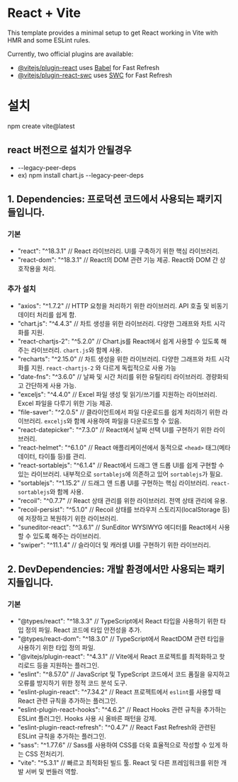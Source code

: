 # React + Vite

This template provides a minimal setup to get React working in Vite with HMR and some ESLint rules.

Currently, two official plugins are available:

- [@vitejs/plugin-react](https://github.com/vitejs/vite-plugin-react/blob/main/packages/plugin-react/README.md) uses [Babel](https://babeljs.io/) for Fast Refresh
- [@vitejs/plugin-react-swc](https://github.com/vitejs/vite-plugin-react-swc) uses [SWC](https://swc.rs/) for Fast Refresh

# 설치
npm create vite@latest

## react 버전으로 설치가 안될경우 
- --legacy-peer-deps
- ex) npm install chart.js --legacy-peer-deps
## 1. Dependencies: 프로덕션 코드에서 사용되는 패키지들입니다.
### 기본
- "react": "^18.3.1" // React 라이브러리. UI를 구축하기 위한 핵심 라이브러리.
- "react-dom": "^18.3.1" // React의 DOM 관련 기능 제공. React와 DOM 간 상호작용을 처리.
### 추가 설치
- "axios": "^1.7.2" // HTTP 요청을 처리하기 위한 라이브러리. API 호출 및 비동기 데이터 처리를 쉽게 함.
- "chart.js": "^4.4.3" // 차트 생성을 위한 라이브러리. 다양한 그래프와 차트 시각화를 지원.
- "react-chartjs-2": "^5.2.0" // Chart.js를 React에서 쉽게 사용할 수 있도록 해주는 라이브러리. `chart.js`와 함께 사용.
- "recharts": "^2.15.0" // 차트 생성을 위한 라이브러리. 다양한 그래프와 차트 시각화를 지원. `react-chartjs-2` 와 다르게 독립적으로 사용 가능
- "date-fns": "^3.6.0" // 날짜 및 시간 처리를 위한 유틸리티 라이브러리. 경량화되고 간단하게 사용 가능.
- "exceljs": "^4.4.0" // Excel 파일 생성 및 읽기/쓰기를 지원하는 라이브러리. Excel 파일을 다루기 위한 기능 제공.
- "file-saver": "^2.0.5" // 클라이언트에서 파일 다운로드를 쉽게 처리하기 위한 라이브러리. `exceljs`와 함께 사용하여 파일을 다운로드할 수 있음.
- "react-datepicker": "^7.3.0" // React에서 날짜 선택 UI를 구현하기 위한 라이브러리.
- "react-helmet": "^6.1.0" // React 애플리케이션에서 동적으로 `<head>` 태그(메타데이터, 타이틀 등)를 관리.
- "react-sortablejs": "^6.1.4" // React에서 드래그 앤 드롭 UI를 쉽게 구현할 수 있는 라이브러리. 내부적으로 `sortablejs`에 의존하고 있어 `sortablejs`가 필요.
- "sortablejs": "^1.15.2" // 드래그 앤 드롭 UI를 구현하는 핵심 라이브러리. `react-sortablejs`와 함께 사용.
- "recoil": "^0.7.7" // React 상태 관리를 위한 라이브러리. 전역 상태 관리에 유용.
- "recoil-persist": "^5.1.0" // Recoil 상태를 브라우저 스토리지(localStorage 등)에 저장하고 복원하기 위한 라이브러리.
- "suneditor-react": "^3.6.1" // SunEditor WYSIWYG 에디터를 React에서 사용할 수 있도록 해주는 라이브러리.
- "swiper": "^11.1.4" // 슬라이더 및 캐러셀 UI를 구현하기 위한 라이브러리.

## 2. DevDependencies: 개발 환경에서만 사용되는 패키지들입니다.
### 기본
- "@types/react": "^18.3.3" // TypeScript에서 React 타입을 사용하기 위한 타입 정의 파일. React 코드에 타입 안전성을 추가.
- "@types/react-dom": "^18.3.0" // TypeScript에서 ReactDOM 관련 타입을 사용하기 위한 타입 정의 파일.
- "@vitejs/plugin-react": "^4.3.1" // Vite에서 React 프로젝트를 최적화하고 핫 리로드 등을 지원하는 플러그인.
- "eslint": "^8.57.0" // JavaScript 및 TypeScript 코드에서 코드 품질을 유지하고 오류를 방지하기 위한 정적 코드 분석 도구.
- "eslint-plugin-react": "^7.34.2" // React 프로젝트에서 `eslint`를 사용할 때 React 관련 규칙을 추가하는 플러그인.
- "eslint-plugin-react-hooks": "^4.6.2" // React Hooks 관련 규칙을 추가하는 ESLint 플러그인. Hooks 사용 시 올바른 패턴을 강제.
- "eslint-plugin-react-refresh": "^0.4.7" // React Fast Refresh와 관련된 ESLint 규칙을 추가하는 플러그인.
- "sass": "^1.77.6" // Sass를 사용하여 CSS를 더욱 효율적으로 작성할 수 있게 하는 CSS 전처리기.
- "vite": "^5.3.1" // 빠르고 최적화된 빌드 툴. React 및 다른 프레임워크를 위한 개발 서버 및 번들러 역할.